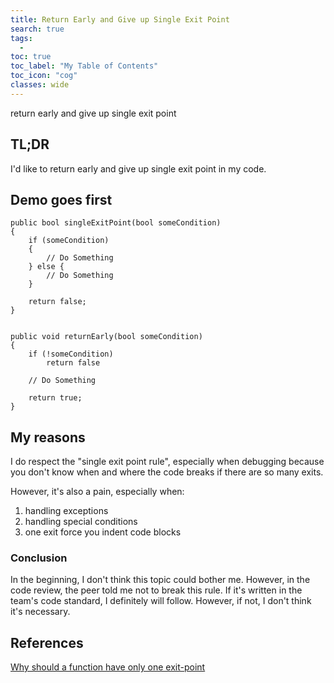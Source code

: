 ```yaml
---
title: Return Early and Give up Single Exit Point
search: true
tags: 
  - 
toc: true
toc_label: "My Table of Contents"
toc_icon: "cog"
classes: wide
---
```


return early and give up single exit point

## TL;DR

I'd like to return early and give up single exit point in my code.

## Demo goes first
```
public bool singleExitPoint(bool someCondition)
{
    if (someCondition)
    {
        // Do Something
    } else {
        // Do Something
    }
    
    return false;
}


public void returnEarly(bool someCondition)
{
    if (!someCondition)
        return false

    // Do Something
    
    return true;
}
```

## My reasons

I do respect the "single exit point rule", especially when debugging because you don't know when and where the code breaks if there are so many exits.

However, it's also a pain, especially when:
1. handling exceptions
2. handling special conditions
3. one exit force you indent code blocks

### Conclusion

In the beginning, I don't think this topic could bother me. However, in the code review, the peer told me not to break this rule. If it's written in the team's code standard, I definitely will follow. However, if not, I don't think it's necessary.



## References

[Why should a function have only one exit-point](https://stackoverflow.com/questions/4838828/why-should-a-function-have-only-one-exit-point)